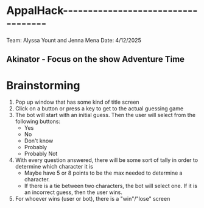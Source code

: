 # AppalHack-----------------------------------
Team: Alyssa Yount and Jenna Mena
Date: 4/12/2025

Akinator - Focus on the show Adventure Time
------------------------------------------

# Brainstorming
1. Pop up window that has some kind of title screen
2. Click on a button or press a key to get to the actual guessing game
3. The bot will start with an initial guess. Then the user will select from the following buttons:
    - Yes
    - No
    - Don't know
    - Probably
    - Probably Not
4. With every question answered, there will be some sort of tally in order to determine which character it is
    - Maybe have 5 or 8 points to be the max needed to determine a character. 
    - If there is a tie between two characters, the bot will select one. If it is an incorrect guess, then the user wins.
5. For whoever wins (user or bot), there is a "win"/"lose" screen